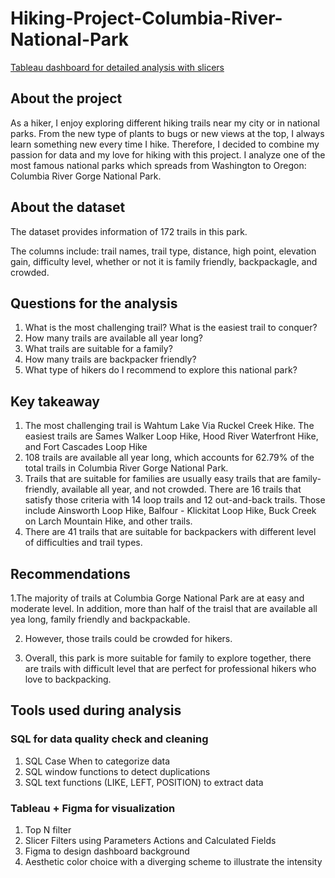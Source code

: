 # Hiking-Project-Columbia-River-National-Park
[Tableau dashboard for detailed analysis with slicers](https://public.tableau.com/app/profile/hannah.pham.analysis/viz/HikingTrailsinColumbiaRiverGorge/OverallDashboard)

## About the project
As a hiker, I enjoy exploring different hiking trails near my city or in national parks. From the new type of plants to bugs or new views at the top, I always learn something new every time I hike. Therefore, I decided to combine my passion for data and my love for hiking with this project. I analyze one of the most famous national parks which spreads from Washington to Oregon: Columbia River Gorge National Park.

## About the dataset
The dataset provides information of 172 trails in this park. 

The columns include: trail names, trail type, distance, high point, elevation gain, difficulty level, whether or not it is family friendly, backpackagle, and crowded. 

## Questions for the analysis
1. What is the most challenging trail? What is the easiest trail to conquer?
2. How many trails are available all year long?
3. What trails are suitable for a family? 
4. How many trails are backpacker friendly? 
5. What type of hikers do I recommend to explore this national park? 

## Key takeaway 
1. The most challenging trail is Wahtum Lake Via Ruckel Creek Hike. The easiest trails are Sames Walker Loop Hike, Hood River Waterfront Hike, and Fort Cascades Loop Hike
2. 108 trails are available all year long, which accounts for 62.79% of the total trails in Columbia River Gorge National Park.
3. Trails that are suitable for families are usually easy trails that are family-friendly, available all year, and not crowded. There are 16 trails that satisfy those criteria with 14 loop trails and 12 out-and-back trails. Those include Ainsworth Loop Hike, Balfour - Klickitat Loop Hike, Buck Creek on Larch Mountain Hike, and other trails.
4. There are 41 trails that are suitable for backpackers with different level of difficulties and trail types.

## Recommendations
1.The majority of trails at Columbia Gorge National Park are at easy and moderate level. In addition, more than half of the traisl that are available all yea long, family friendly and backpackable. 

2. However, those trails could be crowded for hikers. 

3. Overall, this park is more suitable for family to explore together, there are trails with difficult level that are perfect for professional hikers who love to backpacking. 

## Tools used during analysis
### SQL for data quality check and cleaning
1. SQL Case When to categorize data
2. SQL window functions to detect duplications
3. SQL text functions (LIKE, LEFT, POSITION) to extract data 

### Tableau + Figma for visualization
1. Top N filter
2. Slicer Filters using Parameters Actions and Calculated Fields
3. Figma to design dashboard background 
4. Aesthetic color choice with a diverging scheme to illustrate the intensity
